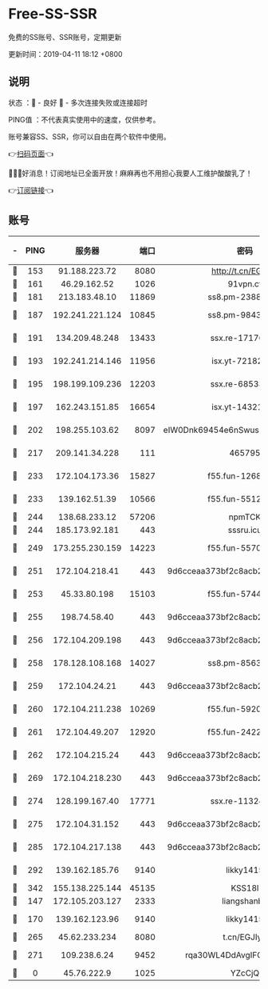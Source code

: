 # Free-SS-SSR

免费的SS账号、SSR账号，定期更新

更新时间：2019-04-11 18:12 +0800

## 说明

状态     ：🙂 - 良好 🙁 - 多次连接失败或连接超时

PING值   ：不代表真实使用中的速度，仅供参考。

账号兼容SS、SSR，你可以自由在两个软件中使用。

👉[扫码页面](https://liesauer.github.io/Free-SS-SSR/)👈

🎉🎉🎉好消息！订阅地址已全面开放！麻麻再也不用担心我要人工维护酸酸乳了！

👉[订阅链接](https://www.liesauer.net/yogurt/subscribe?ACCESS_TOKEN=DAYxR3mMaZAsaqUb)👈

## 账号

|-|PING|服务器|端口|密码|加密方式|区域|
|:----:|:----:|:-----:|-----:|:----:|:----:|:----:|
|🙂|153|91.188.223.72|8080|http://t.cn/EGJIyrl|rc4-md5|RU|
|🙂|161|46.29.162.52|1026|91vpn.cf|rc4-md5|RU|
|🙂|181|213.183.48.10|11869|ss8.pm-23880741|rc4-md5|RU|
|🙂|187|192.241.221.124|10845|ss8.pm-98432819|aes-256-cfb|US|
|🙂|191|134.209.48.248|13433|ssx.re-17176856|aes-256-cfb|US|
|🙂|193|192.241.214.146|11956|isx.yt-72182350|aes-256-cfb|US|
|🙂|195|198.199.109.236|12203|ssx.re-68533755|aes-256-cfb|US|
|🙂|197|162.243.151.85|16654|isx.yt-14321677|aes-256-cfb|US|
|🙂|202|198.255.103.62|8097|eIW0Dnk69454e6nSwuspv9DmS201tQ0D|aes-256-cfb|US|
|🙂|217|209.141.34.228|111|465795|aes-256-cfb|US|
|🙂|233|172.104.173.36|15827|f55.fun-12684352|aes-256-cfb|SG|
|🙂|233|139.162.51.39|10566|f55.fun-55124662|aes-256-cfb|SG|
|🙂|244|138.68.233.12|57206|npmTCK|rc4-md5|US|
|🙂|244|185.173.92.181|443|sssru.icu|rc4-md5|RU|
|🙂|249|173.255.230.159|14223|f55.fun-55707067|aes-256-cfb|US|
|🙂|251|172.104.218.41|443|9d6cceaa373bf2c8acb22e60b6a58be6|aes-256-cfb|US|
|🙂|253|45.33.80.198|15103|f55.fun-57444781|aes-256-cfb|US|
|🙂|255|198.74.58.40|443|9d6cceaa373bf2c8acb22e60b6a58be6|aes-256-cfb|US|
|🙂|256|172.104.209.198|443|9d6cceaa373bf2c8acb22e60b6a58be6|aes-256-cfb|US|
|🙂|258|178.128.108.168|14027|ss8.pm-85636166|aes-256-cfb|SG|
|🙂|259|172.104.24.21|443|9d6cceaa373bf2c8acb22e60b6a58be6|aes-256-cfb|US|
|🙂|260|172.104.211.238|10269|f55.fun-59209585|aes-256-cfb|US|
|🙂|261|172.104.49.207|12920|f55.fun-24228907|aes-256-cfb|SG|
|🙂|262|172.104.215.24|443|9d6cceaa373bf2c8acb22e60b6a58be6|aes-256-cfb|US|
|🙂|269|172.104.218.230|443|9d6cceaa373bf2c8acb22e60b6a58be6|aes-256-cfb|US|
|🙂|274|128.199.167.40|17771|ssx.re-11324880|aes-256-cfb|SG|
|🙂|275|172.104.31.152|443|9d6cceaa373bf2c8acb22e60b6a58be6|aes-256-cfb|US|
|🙂|285|172.104.217.138|443|9d6cceaa373bf2c8acb22e60b6a58be6|aes-256-cfb|US|
|🙂|292|139.162.185.76|9140|likky1415|aes-256-cfb|DE|
|🙂|342|155.138.225.144|45135|KSS18l|rc4-md5|US|
|🙂|147|172.105.203.127|2333|liangshanbo|chacha20|JP|
|🙂|170|139.162.123.96|9140|likky1415|aes-256-cfb|JP|
|🙂|265|45.62.233.234|8080|t.cn/EGJIyrl|rc4-md5|CA|
|🙂|271|109.238.6.24|9452|rqa30WL4DdAvgIFG6Fs3znzTa|aes-256-cfb|FR|
|🙁|0|45.76.222.9|1025|YZcCjQ|rc4-md5|JP|
